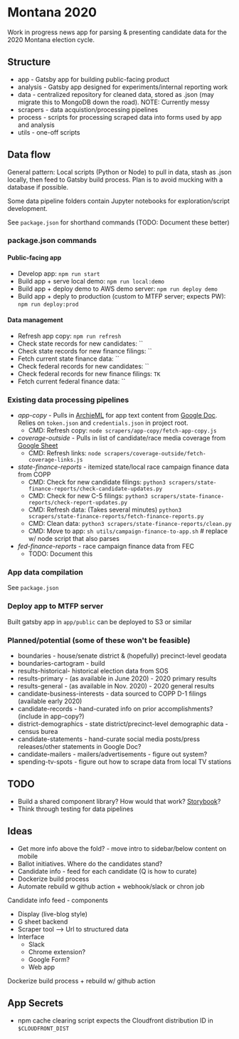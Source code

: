 # Montana 2020

Work in progress news app for parsing & presenting candidate data for the 2020 Montana election cycle.

## Structure
- app - Gatsby app for building public-facing product
- analysis - Gatsby app designed for experiments/internal reporting work
- data - centralized repository for cleaned data, stored as .json (may migrate this to MongoDB down the road). NOTE: Currently messy
- scrapers - data acquistion/processing pipelines
- process - scripts for processing scraped data into forms used by app and analysis
- utils - one-off scripts

## Data flow

General pattern: Local scripts (Python or Node) to pull in data, stash as .json locally, then feed to Gatsby build process. Plan is to avoid mucking with a database if possible.

Some data pipeline folders contain Jupyter notebooks for exploration/script development.

See `package.json` for shorthand commands (TODO: Document these better)

### package.json commands

#### Public-facing app
- Develop app: `npm run start`
- Build app + serve local demo: `npm run local:demo`
- Build app + deploy demo to AWS demo server: `npm run deploy demo`
- Build app + deply to production (custom to MTFP server; expects PW): `npm run deploy:prod`

#### Data management
- Refresh app copy: `npm run refresh`
- Check state records for new candidates: ``
- Check state records for new finance filings: ``
- Fetch current state finance data: `` 
- Check federal records for new candidates: ``
- Check federal records for new finance filings: `TK`
- Fetch current federal finance data: ``


### Existing data processing pipelines
- *app-copy* - Pulls in [ArchieML](http://archieml.org) for app text content from [Google Doc](https://docs.google.com/document/d/1-PomtLY2bwwC9I-osdZnxcb8nwB9ubvhxyxLocPBk4w/edit). Relies on `token.json` and `credentials.json` in project root.
    - CMD: Refresh copy: `node scrapers/app-copy/fetch-app-copy.js`
- *coverage-outside* - Pulls in list of candidate/race media coverage from [Google Sheet](https://docs.google.com/spreadsheets/d/1Gc5T29Bq6sFrYHPjaK6RAkPTdLXzp5NTuX5AnIAOWpw/edit?usp=sharing)
    - CMD: Refresh links: `node scrapers/coverage-outside/fetch-coverage-links.js`
- *state-finance-reports* - itemized state/local race campaign finance data from COPP
    - CMD: Check for new candidate filings: `python3 scrapers/state-finance-reports/check-candidate-updates.py`
    - CMD: Check for new C-5 filings: `python3 scrapers/state-finance-reports/check-report-updates.py`
    - CMD: Refresh data: (Takes several minutes) `python3 scrapers/state-finance-reports/fetch-finance-reports.py`
    - CMD: Clean data: `python3 scrapers/state-finance-reports/clean.py`
    - CMD: Move to app: `sh utils/campaign-finance-to-app.sh` # replace w/ node script that also parses
- *fed-finance-reports* - race campaign finance data from FEC
    - TODO: Document this

### App data compilation

See `package.json`

### Deploy app to MTFP server

Built gatsby app in `app/public` can be deployed to S3 or similar

### Planned/potential (some of these won't be feasible)
- boundaries - house/senate district & (hopefully) precinct-level geodata
- boundaries-cartogram - build
- results-historical- historical election data from SOS
- results-primary - (as available in June 2020) - 2020 primary results
- results-general - (as available in Nov. 2020) - 2020 general results
- candidate-business-interests - data sourced to COPP D-1 filings (available early 2020)
- candidate-records - hand-curated info on prior accomplishments? (include in app-copy?)
- district-demographics - state district/precinct-level demographic data - census burea
- candidate-statements - hand-curate social media posts/press releases/other statements in Google Doc?
- candidate-mailers - mailers/advertisements - figure out system?
- spending-tv-spots - figure out how to scrape data from local TV stations

## TODO

- Build a shared component library? How would that work? [Storybook](https://storybook.js.org/)?
- Think through testing for data pipelines

## Ideas
- Get more info above the fold? - move intro to sidebar/below content on mobile
- Ballot initiatives. Where do the candidates stand?
- Candidate info - feed for each candidate (Q is how to curate)
- Dockerize build process
- Automate rebuild w github action + webhook/slack or chron job

Candidate info feed - components
- Display (live-blog style)
- G sheet backend
- Scraper tool --> Url to structured data
- Interface
    - Slack
    - Chrome extension?
    - Google Form?
    - Web app

Dockerize build process + rebuild w/ github action

## App Secrets
- npm cache clearing script expects the Cloudfront distribution ID in `$CLOUDFRONT_DIST`
